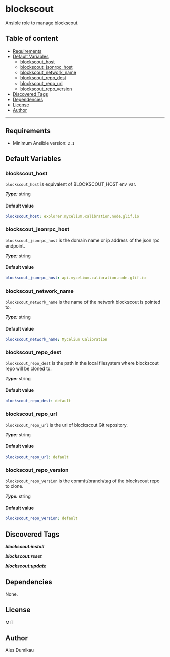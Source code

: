 # blockscout

Ansible role to manage blockscout.

## Table of content

- [Requirements](#requirements)
- [Default Variables](#default-variables)
  - [blockscout_host](#blockscout_host)
  - [blockscout_jsonrpc_host](#blockscout_jsonrpc_host)
  - [blockscout_network_name](#blockscout_network_name)
  - [blockscout_repo_dest](#blockscout_repo_dest)
  - [blockscout_repo_url](#blockscout_repo_url)
  - [blockscout_repo_version](#blockscout_repo_version)
- [Discovered Tags](#discovered-tags)
- [Dependencies](#dependencies)
- [License](#license)
- [Author](#author)

---

## Requirements

- Minimum Ansible version: `2.1`

## Default Variables

### blockscout_host

`blockscout_host` is equivalent of BLOCKSCOUT_HOST env var.

**_Type:_** string<br />

#### Default value

```YAML
blockscout_host: explorer.mycelium.calibration.node.glif.io
```

### blockscout_jsonrpc_host

`blockscout_jsonrpc_host` is the domain name or ip address
of the json rpc endpoint.

**_Type:_** string<br />

#### Default value

```YAML
blockscout_jsonrpc_host: api.mycelium.calibration.node.glif.io
```

### blockscout_network_name

`blockscout_network_name` is the name of the network
blockscout is pointed to.

**_Type:_** string<br />

#### Default value

```YAML
blockscout_network_name: Mycelium Calibration
```

### blockscout_repo_dest

`blockscout_repo_dest` is the path
in the local filesystem where blockscout
repo will be cloned to.

**_Type:_** string<br />

#### Default value

```YAML
blockscout_repo_dest: default
```

### blockscout_repo_url

`blockscout_repo_url` is the url of
blockscout Git repository.

**_Type:_** string<br />

#### Default value

```YAML
blockscout_repo_url: default
```

### blockscout_repo_version

`blockscout_repo_version` is the commit/branch/tag
of the blockscout repo to clone.

**_Type:_** string<br />

#### Default value

```YAML
blockscout_repo_version: default
```

## Discovered Tags

**_blockscout:install_**

**_blockscout:reset_**

**_blockscout:update_**


## Dependencies

None.

## License

MIT

## Author

Ales Dumikau
